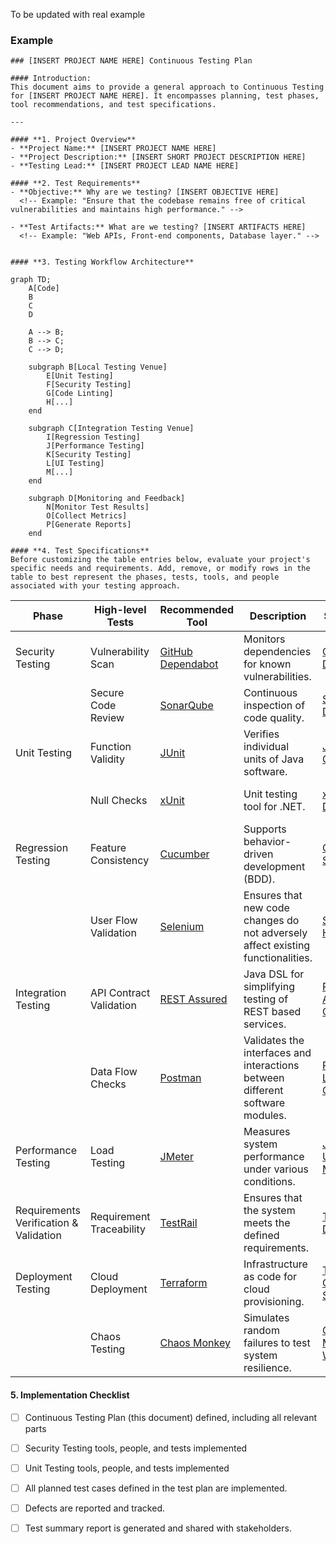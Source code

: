 To be updated with real example
  
### Example
```
### [INSERT PROJECT NAME HERE] Continuous Testing Plan

#### Introduction:
This document aims to provide a general approach to Continuous Testing for [INSERT PROJECT NAME HERE]. It encompasses planning, test phases, tool recommendations, and test specifications.

---

#### **1. Project Overview**
- **Project Name:** [INSERT PROJECT NAME HERE]
- **Project Description:** [INSERT SHORT PROJECT DESCRIPTION HERE]
- **Testing Lead:** [INSERT PROJECT LEAD NAME HERE]

#### **2. Test Requirements**
- **Objective:** Why are we testing? [INSERT OBJECTIVE HERE]
  <!-- Example: "Ensure that the codebase remains free of critical vulnerabilities and maintains high performance." -->

- **Test Artifacts:** What are we testing? [INSERT ARTIFACTS HERE]
  <!-- Example: "Web APIs, Front-end components, Database layer." -->


#### **3. Testing Workflow Architecture**
```
```mermaid
graph TD;
    A[Code]
    B
    C
    D
    
    A --> B;
    B --> C;
    C --> D;
   
    subgraph B[Local Testing Venue]
        E[Unit Testing]
        F[Security Testing]
        G[Code Linting]
        H[...]
    end
    
    subgraph C[Integration Testing Venue]
        I[Regression Testing]
        J[Performance Testing]
        K[Security Testing]
        L[UI Testing]
        M[...]
    end

    subgraph D[Monitoring and Feedback]
        N[Monitor Test Results]
        O[Collect Metrics]
        P[Generate Reports]
    end

```

```
#### **4. Test Specifications**
Before customizing the table entries below, evaluate your project's specific needs and requirements. Add, remove, or modify rows in the table to best represent the phases, tests, tools, and people associated with your testing approach.
```
| Phase | High-level Tests | Recommended Tool | Description | Starter Kit | Key People |
|-------|------------------|-----------------|-------------|-------------|------------|
| Security Testing | Vulnerability Scan | [GitHub Dependabot](https://dependabot.com/) | Monitors dependencies for known vulnerabilities. | [GitHub Docs](https://docs.github.com/en/code-security/supply-chain-security/keeping-your-dependencies-updated-automatically/about-dependabot-version-updates) | [INSERT NAME HERE] |
| | Secure Code Review | [SonarQube](https://www.sonarqube.org/) | Continuous inspection of code quality. | [SonarQube Docs](https://docs.sonarqube.org/latest/) | [INSERT NAME HERE] |
| Unit Testing | Function Validity | [JUnit](https://junit.org/junit5/) | Verifies individual units of Java software. | [JUnit 5 Guide](https://junit.org/junit5/docs/current/user-guide/) | [INSERT NAME HERE] |
| | Null Checks | [xUnit](https://xunit.net/) | Unit testing tool for .NET. | [xUnit.net Docs](https://xunit.github.io/docs/) | [INSERT NAME HERE] |
| Regression Testing | Feature Consistency | [Cucumber](https://cucumber.io/) | Supports behavior-driven development (BDD). | [Cucumber Starter](https://cucumber.io/docs/guides/10-minute-tutorial/) | [INSERT NAME HERE] |
| | User Flow Validation | [Selenium](https://www.selenium.dev/) | Ensures that new code changes do not adversely affect existing functionalities. | [Selenium HQ](https://www.selenium.dev/documentation/en/getting_started_with_webdriver/) | [INSERT NAME HERE] |
| Integration Testing | API Contract Validation | [REST Assured](https://rest-assured.io/) | Java DSL for simplifying testing of REST based services. | [REST Assured Guide](https://github.com/rest-assured/rest-assured/wiki/GettingStarted) | [INSERT NAME HERE] |
| | Data Flow Checks | [Postman](https://www.postman.com/) | Validates the interfaces and interactions between different software modules. | [Postman Learning Center](https://learning.postman.com/) | [INSERT NAME HERE] |
| Performance Testing | Load Testing | [JMeter](https://jmeter.apache.org/) | Measures system performance under various conditions. | [JMeter User Manual](https://jmeter.apache.org/usermanual/index.html) | [INSERT NAME HERE] |
| Requirements Verification & Validation | Requirement Traceability | [TestRail](https://www.gurock.com/testrail) | Ensures that the system meets the defined requirements. | [TestRail Docs](https://www.gurock.com/testrail/docs/) | [INSERT NAME HERE] |
| Deployment Testing | Cloud Deployment | [Terraform](https://www.terraform.io/) | Infrastructure as code for cloud provisioning. | [Terraform Get Started](https://learn.hashicorp.com/terraform/getting-started/install.html) | [INSERT NAME HERE] |
| | Chaos Testing | [Chaos Monkey](https://github.com/Netflix/chaosmonkey) | Simulates random failures to test system resilience. | [Chaos Monkey Wiki](https://github.com/Netflix/chaosmonkey/wiki) | [INSERT NAME HERE] |

#### 5. Implementation Checklist
- [ ] Continuous Testing Plan (this document) defined, including all relevant parts
- [ ] Security Testing tools, people, and tests implemented
- [ ] Unit Testing tools, people, and tests implemented
- [ ] All planned test cases defined in the test plan are implemented.
- [ ] Defects are reported and tracked.
- [ ] Test summary report is generated and shared with stakeholders.

